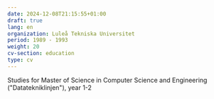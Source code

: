 ```yaml
---
date: 2024-12-08T21:15:55+01:00
draft: true
lang: en
organization: Luleå Tekniska Universitet
period: 1989 - 1993
weight: 20
cv-section: education
type: cv
---
```


Studies for Master of Science in Computer Science and Engineering ("Datatekniklinjen"), year 1-2
